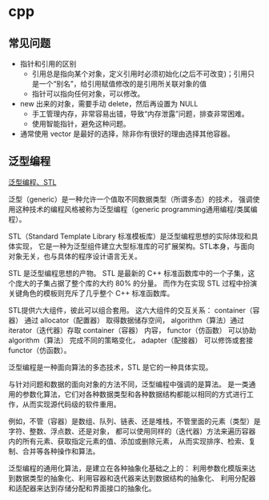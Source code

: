 # cpp

## 常见问题

- 指针和引用的区别
    - 引用总是指向某个对象，定义引用时必须初始化(之后不可改变)；引用只是一个“别名”，给引用赋值修改的是引用所关联对象的值
    - 指针可以指向任何对象，可以修改。
- new 出来的对象，需要手动 delete，然后再设置为 NULL
    - 手工管理内存，非常容易出错，导致“内存泄露”问题，排查非常困难。
    - 使用智能指针，避免这种问题。
- 通常使用 vector 是最好的选择，除非你有很好的理由选择其他容器。

## 泛型编程

[泛型编程、STL](http://www.cnblogs.com/youngforever/p/3251097.html)

泛型（generic）是一种允许一个值取不同数据类型（所谓多态）的技术，
强调使用这种技术的编程风格被称为泛型编程（generic programming通用编程/类属编程）。

STL（Standard Template Library 标准模板库）是泛型编程思想的实际体现和具体实现，
它是一种为泛型组件建立大型标准库的可扩展架构。STL本身，与面向对象无关，也与具体的程序设计语言无关。

STL 是泛型编程思想的产物。
STL 是最新的 C++ 标准函数库中的一个子集，这个庞大的子集占据了整个库的大约 80% 的分量。
而作为在实现 STL 过程中扮演关键角色的模板则充斥了几乎整个 C++ 标准函数库。

STL提供六大组件，彼此可以组合套用。
这六大组件的交互关系：
container（容器） 通过 allocator（配置器） 取得数据储存空间，
algorithm（算法）通过 iterator（迭代器）存取 container（容器） 内容，
functor（仿函数） 可以协助 algorithm（算法） 完成不同的策略变化，
adapter（配接器） 可以修饰或套接 functor（仿函数）。

泛型编程是一种面向算法的多态技术，STL 是它的一种具体实现。

与针对问题和数据的面向对象的方法不同，泛型编程中强调的是算法。
是一类通用的参数化算法，它们对各种数据类型和各种数据结构都能以相同的方式进行工作，从而实现源代码级的软件重用。

例如，不管（容器）是数组、队列、链表、还是堆栈，不管里面的元素（类型）是字符、整数、浮点数、还是对象，
都可以使用同样的（迭代器）方法来遍历容器内的所有元素、获取指定元素的值、添加或删除元素，
从而实现排序、检索、复制、合并等各种操作和算法。

泛型编程的通用化算法，是建立在各种抽象化基础之上的：
利用参数化模版来达到数据类型的抽象化、利用容器和迭代器来达到数据结构的抽象化、
利用分配器和适配器来达到存储分配和界面接口的抽象化。

